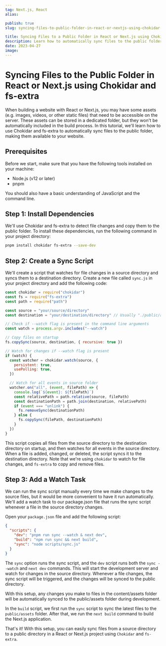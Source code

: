```yaml
---
tag: Next.js, React
alias:

publish: true
slug: syncing-files-to-public-folder-in-react-or-nextjs-using-chokidar-and-fs-extra

title: Syncing Files to a Public Folder in React or Next.js using Chokidar and fs-extra
description: Learn how to automatically sync files to the public folder in React or Next.js using Chokidar and fs-extra. This tutorial provides a step-by-step guide to set up a watch task that detects file changes and copies them to the public folder, ensuring that your website's assets are always up-to-date.
date: 2023-04-27
image:
---
```


# Syncing Files to the Public Folder in React or Next.js using Chokidar and fs-extra

When building a website with React or Next.js, you may have some assets (e.g. images, videos, or other static files) that need to be accessible on the server. These assets can be stored in a dedicated folder, but they won't be automatically included in the build process. In this tutorial, we'll learn how to use Chokidar and fs-extra to automatically sync files to the public folder, making them available to your website.

## Prerequisites

Before we start, make sure that you have the following tools installed on your machine:

- Node.js (v12 or later)
- pnpm

You should also have a basic understanding of JavaScript and the command line.

## Step 1: Install Dependencies

We'll use Chokidar and fs-extra to detect file changes and copy them to the public folder. To install these dependencies, run the following command in your project directory:

```sh
pnpm install chokidar fs-extra --save-dev
```

## Step 2: Create a Sync Script

We'll create a script that watches for file changes in a source directory and syncs them to a destination directory. Create a new file called `sync.js` in your project directory and add the following code:

```js
const chokidar = require("chokidar")
const fs = require("fs-extra")
const path = require("path")

const source = "your/source/directory"
const destination = "your/destination/directory" // Usually "./public/assets/" or "./public/"

// Check if --watch flag is present in the command line arguments
const watch = process.argv.includes("--watch")

// Copy files on startup
fs.copySync(source, destination, { recursive: true })

// Watch for changes if --watch flag is present
if (watch) {
  const watcher = chokidar.watch(source, {
    persistent: true,
    usePolling: true,
  })

  // Watch for all events in source folder
  watcher.on("all", (event, filePath) => {
    console.log(`${event}: ${filePath}`)
    const relativePath = path.relative(source, filePath)
    const destinationPath = path.join(destination, relativePath)
    if (event === "unlink") {
      fs.removeSync(destinationPath)
    } else {
      fs.copySync(filePath, destinationPath)
    }
  })
}
```

This script copies all files from the source directory to the destination directory on startup, and then watches for all events in the source directory. When a file is added, changed, or deleted, the script syncs it to the destination directory. Note that we're using `chokidar` to watch for file changes, and `fs-extra` to copy and remove files.

## Step 3: Add a Watch Task

We can run the sync script manually every time we make changes to the source files, but it would be more convenient to have it run automatically. We'll add a watch task to our package.json file that runs the sync script whenever a file in the source directory changes.

Open your `package.json` file and add the following script:

```json
{
  "scripts": {
    "dev": "pnpm run sync --watch & next dev",
    "build": "npm run sync && next build",
    "sync": "node scripts/sync.js"
  }
}
```

The `sync` option runs the sync script, and the `dev` script runs both the `sync --watch` and `next dev` commands. This will start the development server and watch for changes in the source directory. Whenever a file changes, the sync script will be triggered, and the changes will be synced to the public directory.

With this setup, any changes you make to files in the content/assets folder will be automatically synced to the public/assets folder during development.

In the `build` script, we first run the `sync` script to sync the latest files to the `public/assets` folder. After that, we run the `next build` command to build the Next.js application.

That's it! With this setup, you can easily sync files from a source directory to a public directory in a React or Next.js project using `Chokidar` and `fs-extra`.
